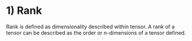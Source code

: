 # 1) Rank

Rank is defined as dimensionality described within tensor. A rank of a tensor can be described as the order or n-dimensions of a tensor defined.
